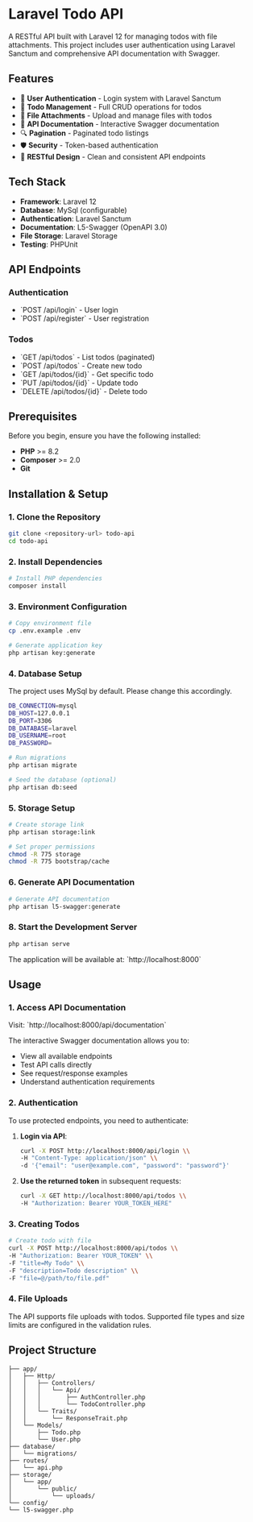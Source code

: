 # Laravel Todo API

A RESTful API built with Laravel 12 for managing todos with file attachments. This project includes user authentication using Laravel Sanctum and comprehensive API documentation with Swagger.

## Features

- 🔐 **User Authentication** - Login system with Laravel Sanctum
- 📝 **Todo Management** - Full CRUD operations for todos
- 📎 **File Attachments** - Upload and manage files with todos
- 📖 **API Documentation** - Interactive Swagger documentation
- 🔍 **Pagination** - Paginated todo listings
- 🛡️ **Security** - Token-based authentication
- 📱 **RESTful Design** - Clean and consistent API endpoints

## Tech Stack

- **Framework**: Laravel 12
- **Database**: MySql (configurable)
- **Authentication**: Laravel Sanctum
- **Documentation**: L5-Swagger (OpenAPI 3.0)
- **File Storage**: Laravel Storage
- **Testing**: PHPUnit

## API Endpoints

### Authentication
- \`POST /api/login\` - User login
- \`POST /api/register\` - User registration

### Todos
- \`GET /api/todos\` - List todos (paginated)
- \`POST /api/todos\` - Create new todo
- \`GET /api/todos/{id}\` - Get specific todo
- \`PUT /api/todos/{id}\` - Update todo
- \`DELETE /api/todos/{id}\` - Delete todo

## Prerequisites

Before you begin, ensure you have the following installed:

- **PHP** >= 8.2
- **Composer** >= 2.0
- **Git**

## Installation & Setup

### 1. Clone the Repository

```bash
git clone <repository-url> todo-api
cd todo-api
```

### 2. Install Dependencies

```bash
# Install PHP dependencies
composer install
```

### 3. Environment Configuration

```bash
# Copy environment file
cp .env.example .env

# Generate application key
php artisan key:generate
```

### 4. Database Setup

The project uses MySql by default. Please change this accordingly.
```bash
DB_CONNECTION=mysql
DB_HOST=127.0.0.1
DB_PORT=3306
DB_DATABASE=laravel
DB_USERNAME=root
DB_PASSWORD=
```

```bash
# Run migrations
php artisan migrate

# Seed the database (optional)
php artisan db:seed
```

### 5. Storage Setup

```bash
# Create storage link
php artisan storage:link

# Set proper permissions
chmod -R 775 storage
chmod -R 775 bootstrap/cache
```

### 6. Generate API Documentation

```bash
# Generate API documentation
php artisan l5-swagger:generate
```

### 8. Start the Development Server

```bash
php artisan serve
```

The application will be available at: \`http://localhost:8000\`

## Usage

### 1. Access API Documentation

Visit: \`http://localhost:8000/api/documentation\`

The interactive Swagger documentation allows you to:
- View all available endpoints
- Test API calls directly
- See request/response examples
- Understand authentication requirements

### 2. Authentication

To use protected endpoints, you need to authenticate:

1. **Login via API**:
   ```bash
   curl -X POST http://localhost:8000/api/login \\
   -H "Content-Type: application/json" \\
   -d '{"email": "user@example.com", "password": "password"}'
   ```

2. **Use the returned token** in subsequent requests:
   ```bash
   curl -X GET http://localhost:8000/api/todos \\
   -H "Authorization: Bearer YOUR_TOKEN_HERE"
   ```

### 3. Creating Todos

```bash
# Create todo with file
curl -X POST http://localhost:8000/api/todos \\
-H "Authorization: Bearer YOUR_TOKEN" \\
-F "title=My Todo" \\
-F "description=Todo description" \\
-F "file=@/path/to/file.pdf"
```

### 4. File Uploads

The API supports file uploads with todos. Supported file types and size limits are configured in the validation rules.

## Project Structure

```
├── app/
│   ├── Http/
│   │   ├── Controllers/
│   │   │   └── Api/
│   │   │       ├── AuthController.php
│   │   │       └── TodoController.php
│   │   └── Traits/
│   │       └── ResponseTrait.php
│   └── Models/
│       ├── Todo.php
│       └── User.php
├── database/
│   └── migrations/
├── routes/
│   └── api.php
├── storage/
│   └── app/
│       └── public/
│           └── uploads/
└── config/
└── l5-swagger.php
```
